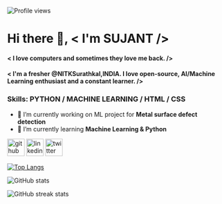 ![Profile views](https://gpvc.arturio.dev/sujantkumarkv)  
# Hi there 👋, < I'm **SUJANT** />
#### < I love computers and sometimes they love me back. />
#### < I'm a fresher @NITKSurathkal,INDIA. I love open-source, AI/Machine Learning enthusiast and a constant learner. />

### Skills: PYTHON / MACHINE LEARNING / HTML / CSS

- 🔭 I’m currently working on ML project for **Metal surface defect detection** 
- 🌱 I’m currently learning **Machine Learning & Python** 


[<img src='https://cdn.jsdelivr.net/npm/simple-icons@3.0.1/icons/github.svg' alt='github' height='40'>](https://github.com/sujantkumarkv)  [<img src='https://cdn.jsdelivr.net/npm/simple-icons@3.0.1/icons/linkedin.svg' alt='linkedin' height='40'>](https://www.linkedin.com/in/sujant-kumar-krishnvanshi-b8061a168//)  [<img src='https://cdn.jsdelivr.net/npm/simple-icons@3.0.1/icons/twitter.svg' alt='twitter' height='40'>](https://twitter.com/sujantkumarkv)  

[![Top Langs](https://github-readme-stats.vercel.app/api/top-langs/?username=sujantkumarkv)](https://github.com/anuraghazra/github-readme-stats)

![GitHub stats](https://github-readme-stats.vercel.app/api?username=sujantkumarkv&show_icons=true&count_private=true)  

![GitHub streak stats](https://github-readme-streak-stats.herokuapp.com/?user=sujantkumarkv)  


